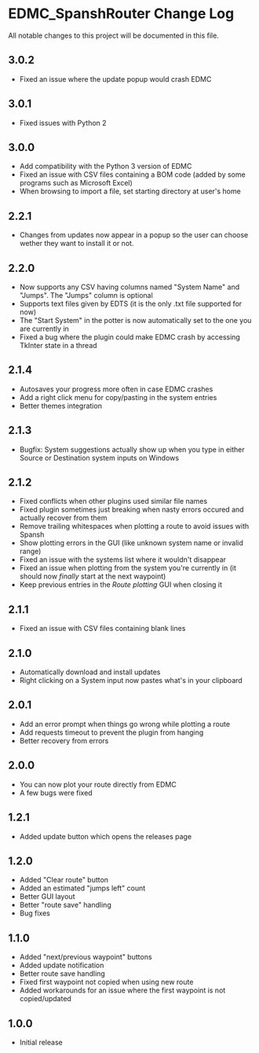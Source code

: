 # EDMC_SpanshRouter Change Log

All notable changes to this project will be documented in this file.

## 3.0.2

- Fixed an issue where the update popup would crash EDMC

## 3.0.1

- Fixed issues with Python 2

## 3.0.0

- Add compatibility with the Python 3 version of EDMC
- Fixed an issue with CSV files containing a BOM code (added by some programs such as Microsoft Excel)
- When browsing to import a file, set starting directory at user's home

## 2.2.1

- Changes from updates now appear in a popup so the user can choose wether they want to install it or not.

## 2.2.0

- Now supports any CSV having columns named "System Name" and "Jumps". The "Jumps" column is optional
- Supports text files given by EDTS (it is the only .txt file supported for now)
- The "Start System" in the potter is now automatically set to the one you are currently in
- Fixed a bug where the plugin could make EDMC crash by accessing TkInter state in a thread

## 2.1.4

- Autosaves your progress more often in case EDMC crashes
- Add a right click menu for copy/pasting in the system entries
- Better themes integration

## 2.1.3

- Bugfix: System suggestions actually show up when you type in either Source or Destination system inputs on Windows

## 2.1.2

- Fixed conflicts when other plugins used similar file names
- Fixed plugin sometimes just breaking when nasty errors occured and actually recover from them
- Remove trailing whitespaces when plotting a route to avoid issues with Spansh
- Show plotting errors in the GUI (like unknown system name or invalid range)
- Fixed an issue with the systems list where it wouldn't disappear
- Fixed an issue when plotting from the system you're currently in (it should now *finally* start at the next waypoint)
- Keep previous entries in the *Route plotting* GUI when closing it

## 2.1.1

- Fixed an issue with CSV files containing blank lines

## 2.1.0

- Automatically download and install updates
- Right clicking on a System input now pastes what's in your clipboard

## 2.0.1

- Add an error prompt when things go wrong while plotting a route
- Add requests timeout to prevent the plugin from hanging
- Better recovery from errors

## 2.0.0

- You can now plot your route directly from EDMC
- A few bugs were fixed

## 1.2.1

- Added update button which opens the releases page

## 1.2.0

- Added "Clear route" button
- Added an estimated "jumps left" count
- Better GUI layout
- Better "route save" handling
- Bug fixes

## 1.1.0

- Added "next/previous waypoint" buttons
- Added update notification
- Better route save handling
- Fixed first waypoint not copied when using new route
- Added workarounds for an issue where the first waypoint is not copied/updated

## 1.0.0

- Initial release

